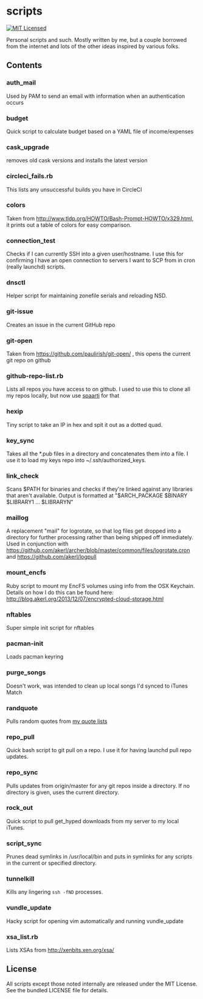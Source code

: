 scripts
=========

[![MIT Licensed](http://img.shields.io/badge/license-MIT-green.svg?style=flat)](https://tldrlegal.com/license/mit-license)

Personal scripts and such. Mostly written by me, but a couple borrowed from the internet and lots of the other ideas inspired by various folks.

## Contents

### auth_mail

Used by PAM to send an email with information when an authentication occurs

### budget

Quick script to calculate budget based on a YAML file of income/expenses

### cask_upgrade

removes old cask versions and installs the latest version

### circleci_fails.rb

This lists any unsuccessful builds you have in CircleCI

### colors

Taken from http://www.tldp.org/HOWTO/Bash-Prompt-HOWTO/x329.html, it prints out a table of colors for easy comparison.

### connection_test 

Checks if I can currently SSH into a given user/hostname. I use this for confirming I have an open connection to servers I want to SCP from in cron (really launchd) scripts.

### dnsctl

Helper script for maintaining zonefile serials and reloading NSD.

### git-issue

Creates an issue in the current GitHub repo

### git-open

Taken from https://github.com/paulirish/git-open/ , this opens the current git repo on github

### github-repo-list.rb

Lists all repos you have access to on github. I used to use this to clone all my repos locally, but now use [spaarti](https://github.com/akerl/spaarti) for that

### hexip

Tiny script to take an IP in hex and spit it out as a dotted quad.

### key_sync

Takes all the \*.pub files in a directory and concatenates them into a file. I use it to load my keys repo into ~/.ssh/authorized\_keys.

### link_check

Scans $PATH for binaries and checks if they're linked against any libraries that aren't available. Output is formatted at "$ARCH_PACKAGE $BINARY $LIBRARY1 ... $LIBRARYN"

### maillog

A replacement "mail" for logrotate, so that log files get dropped into a directory for further processing rather than being shipped off immediately. Used in conjunction with https://github.com/akerl/archer/blob/master/common/files/logrotate.cron and https://github.com/akerl/logpull

### mount_encfs

Ruby script to mount my EncFS volumes using info from the OSX Keychain. Details on how I do this can be found here: http://blog.akerl.org/2013/12/07/encrypted-cloud-storage.html

### nftables

Super simple init script for nftables

### pacman-init

Loads pacman keyring

### purge_songs

Doesn't work, was intended to clean up local songs I'd synced to iTunes Match

### randquote

Pulls random quotes from [my quote lists](https://github.com/akerl/quotes)

### repo_pull

Quick bash script to git pull on a repo. I use it for having launchd pull repo updates.

### repo_sync

Pulls updates from origin/master for any git repos inside a directory. If no directory is given, uses the current directory.

### rock_out

Quick script to pull get_hyped downloads from my server to my local iTunes.

### script_sync

Prunes dead symlinks in /usr/local/bin and puts in symlinks for any scripts in the current or specified directory.

### tunnelkill

Kills any lingering `ssh -fND` processes.

### vundle_update

Hacky script for opening vim automatically and running vundle_update

### xsa_list.rb

Lists XSAs from http://xenbits.xen.org/xsa/

## License

All scripts except those noted internally are released under the MIT License. See the bundled LICENSE file for details.

